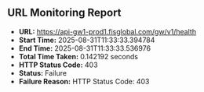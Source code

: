 ## URL Monitoring Report

- **URL:** https://api-gw1-prod1.fisglobal.com/gw/v1/health
- **Start Time:** 2025-08-31T11:33:33.394784
- **End Time:** 2025-08-31T11:33:33.536976
- **Total Time Taken:** 0.142192 seconds
- **HTTP Status Code:** 403
- **Status:** Failure
- **Failure Reason:** HTTP Status Code: 403

